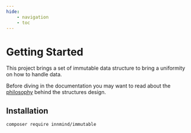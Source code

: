 ```yaml
---
hide:
    - navigation
    - toc
---
```


# Getting Started

This project brings a set of immutable data structure to bring a uniformity on how to handle data.

Before diving in the documentation you may want to read about the [philosophy](PHILOSOPHY.md) behind the structures design.

## Installation

```sh
composer require innmind/immutable
```
